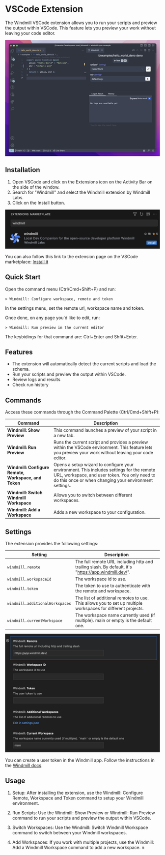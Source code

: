 # VSCode Extension

The Windmill VSCode extension allows you to run your scripts and preview the output within VSCode. This feature lets you preview your work without leaving your code editor.

![demo](./main.png)

## Installation

1. Open VSCode and click on the Extensions icon on the Activity Bar on the side of the window.
2. Search for "Windmill" and select the Windmill extension by Windmill Labs.
3. Click on the Install button.

![demo](./wm-install.png)

You can also follow this link to the extension page on the VSCode marketplace: [Install it](https://marketplace.visualstudio.com/items?itemName=windmill-labs.windmill)

## Quick Start

Open the command menu (Ctrl/Cmd+Shift+P) and run:

`> Windmill: Configure workspace, remote and token`

In the settings menu, set the remote url, workspace name and token.

Once done, on any page you'd like to edit, run:

`> Windmill: Run preview in the current editor`

The keybidings for that command are: Ctrl+Enter and Shfit+Enter.

## Features

- The extension will automatically detect the current scripts and load the schema.
- Run your scripts and preview the output within VSCode.
- Review logs and results
- Check run history

## Commands

Access these commands through the Command Palette (Ctrl/Cmd+Shift+P):

| Command                                              | Description                                                                                                                                                                                         |
| ---------------------------------------------------- | --------------------------------------------------------------------------------------------------------------------------------------------------------------------------------------------------- |
| **Windmill: Show Preview**                           | This command launches a preview of your script in a new tab.                                                                                                                                        |
| **Windmill: Run Preview**                            | Runs the current script and provides a preview within the VSCode environment. This feature lets you preview your work without leaving your code editor.                                             |
| **Windmill: Configure Remote, Workspace, and Token** | Opens a setup wizard to configure your environment. This includes settings for the remote URL, workspace, and user token. You only need to do this once or when changing your environment settings. |
| **Windmill: Switch Windmill Workspace**              | Allows you to switch between different workspaces.                                                                                                                                                  |
| **Windmill: Add a Workspace**                        | Adds a new workspace to your configuration.                                                                                                                                                         |

## Settings

The extension provides the following settings:

| Setting                         | Description                                                                                                  |
| ------------------------------- | ------------------------------------------------------------------------------------------------------------ |
| `windmill.remote`               | The full remote URL including http and trailing slash. By default, it's "https://app.windmill.dev/".         |
| `windmill.workspaceId`          | The workspace id to use.                                                                                     |
| `windmill.token`                | The token to use to authenticate with the remote and workspace.                                              |
| `windmill.additionalWorkspaces` | The list of additional remotes to use. This allows you to set up multiple workspaces for different projects. |
| `windmill.currentWorkspace`     | The workspace name currently used (if multiple). main or empty is the default one.                           |

![demo](./wm-settings.png)

You can create a user token in the Windmill app. Follow the instructions in the [Windmill docs](https://docs.windmill.dev/docs/core_concepts/webhooks#user-token).

## Usage

1. Setup: After installing the extension, use the Windmill: Configure Remote, Workspace and Token command to setup your Windmill environment.

2. Run Scripts: Use the Windmill: Show Preview or Windmill: Run Preview command to run your scripts and preview the output within VSCode.

3. Switch Workspaces: Use the Windmill: Switch Windmill Workspace command to switch between your Windmill workspaces.

4. Add Workspaces: If you work with multiple projects, use the Windmill: Add a Windmill Workspace command to add a new workspace.
   n
